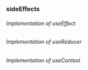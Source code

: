 ### sideEffects

###### Implementation of useEffect

###### Implementation of useReducer

###### Implementation of useContext
